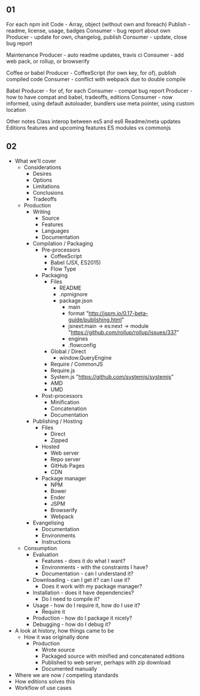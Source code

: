 ## 01

For each
npm init
Code - Array, object (without own and foreach)
Publish - readme, license, usage, badges
Consumer - bug report about own
Producer - update for own, changelog, publish
Consumer - update, close bug report

Maintenance
Producer - auto readme updates, travis ci
Consumer - add web pack, or rollup, or browserify

Coffee or babel
Producer - CoffeeScript (for own key, for of), publish compiled code
Consumer - conflict with webpack due to double compile

Babel
Producer - for of, for each
Consumer - compat bug report
Producer - how to have compat and babel, tradeoffs, editions
Consumer - now informed, using default autoloader, bundlers use meta pointer, using custom location

Other notes
Class interop between es5 and es6
Readme/meta updates
Editions features and upcoming features
ES modules vs commonjs


## 02

- What we'll cover
  - Considerations
    - Desires
    - Options
    - Limitations
    - Conclusions
    - Tradeoffs
  - Production
    - Writing
      - Source
      - Features
      - Languages
      - Documentation
    - Compilation / Packaging
      - Pre-processors
        - CoffeeScript
        - Babel (JSX, ES2015)
        - Flow Type
      - Packaging
        - Files
          - README
          - .npmignore
          - package.json
            - main
            - format
              "http://jspm.io/0.17-beta-guide/publishing.html"
            - jsnext:main -> es:next -> module
              "https://github.com/rollup/rollup/issues/337"
            - engines
            - .flowconfig
        - Global / Direct
          - window.QueryEngine
        - Require / CommonJS
        - Require.js
        - System.js
          "https://github.com/systemjs/systemjs"
        - AMD
        - UMD
      - Post-processors
        - Minification
        - Concatenation
        - Documentation
    - Publishing / Hosting
      - Files
        - Direct
        - Zipped
      - Hosted
        - Web server
        - Repo server
        - GitHub Pages
        - CDN
      - Package manager
        - NPM
        - Bower
        - Ender
        - JSPM
        - Browserify
        - Webpack
    - Evangelising
      - Documentation
      - Environments
      - Instructions
  - Consumption
    - Evaluation
      - Features - does it do what I want?
      - Environments - with the constraints I have?
      - Documentation - can I understand it?
    - Downloading - can I get it? can I use it?
      - Does it work with my package manager?
    - Installation - does it have dependencies?
      - Do I need to compile it?
    - Usage - how do I require it, how do I use it?
      - Require it
    - Production - how do I package it nicely?
    - Debugging - how do I debug it?
- A look at history, how things came to be
  - How it was originally done
    - Production
      - Wrote source
      - Packaged source with minified and concatenated editions
      - Published to web server, perhaps with zip download
      - Documented manually
- Where we are now / competing standards
- How editions solves this
- Workflow of use cases
